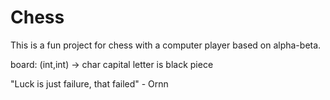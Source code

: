 # Chess
This is a fun project for chess with a computer player based on alpha-beta.

board: (int,int) -> char  capital letter is black piece

"Luck is just failure, that failed" - Ornn
